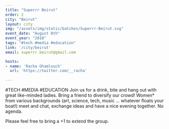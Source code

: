 ```yaml
---
title: "Superrr Beirut"
order: 2
city: "Beirut"
layout: city
img: "/assets/img/static/batches/Superrr-Beirut.svg"
event_date: "August 8th"
event_year: "2018"
tags: "#tech #media #education"
link: '/city/beirut'
email: superrr.beirut@gmail.com

hosts:
- name: 'Racha Ghamlouch'
  url: 'https://twitter.com/__racha'
  
---
```


#TECH #MEDIA #EDUCATION
Join us for a drink, bite and hang out with great like-minded ladies. Bring a friend to diversify our crowd! Women* from various backgrounds (art, science, tech, music … whatever floats your boat!) meet and chat, exchange ideas and have a nice evening together. No agenda. 

Please feel free to bring a +1 to extend the group.

